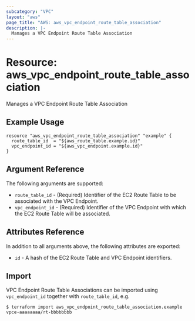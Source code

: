 ```yaml
---
subcategory: "VPC"
layout: "aws"
page_title: "AWS: aws_vpc_endpoint_route_table_association"
description: |-
  Manages a VPC Endpoint Route Table Association
---
```


# Resource: aws_vpc_endpoint_route_table_association

Manages a VPC Endpoint Route Table Association

## Example Usage

```hcl
resource "aws_vpc_endpoint_route_table_association" "example" {
  route_table_id  = "${aws_route_table.example.id}"
  vpc_endpoint_id = "${aws_vpc_endpoint.example.id}"
}
```

## Argument Reference

The following arguments are supported:

* `route_table_id` - (Required) Identifier of the EC2 Route Table to be associated with the VPC Endpoint.
* `vpc_endpoint_id` - (Required) Identifier of the VPC Endpoint with which the EC2 Route Table will be associated.

## Attributes Reference

In addition to all arguments above, the following attributes are exported:

* `id` - A hash of the EC2 Route Table and VPC Endpoint identifiers.


## Import

VPC Endpoint Route Table Associations can be imported using `vpc_endpoint_id` together with `route_table_id`,
e.g.

```
$ terraform import aws_vpc_endpoint_route_table_association.example vpce-aaaaaaaa/rt-bbbbbbbb
```

